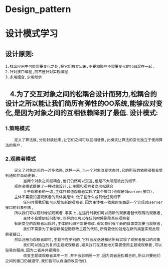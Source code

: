 # Design_pattern
设计模式学习
=================
设计原则:
----------------
    1.找出应用中可能需要变化之处,把它们独立出来,不要和那些不需要变化的代码混在一起.
    2.针对接口编程,而不是针对实现编程.
    3.多用组合,少用继承
    4.为了交互对象之间的松耦合设计而努力,松耦合的设计之所以能让我们简历有弹性的OO系统,能够应对变化,是因为对象之间的互相依赖降到了最低.
设计模式:
----------------
### 1.策略模式
        定义了算法族,分别封装起来,让它们之间可以互相替换,此模式让算法的变化独立于使用算法的客户.
### 2.观察者模式
        定义了对象之间的一对多依赖,这样一来,当一个对象改变状态时,它的所有的依赖者都会受到通知并自动更新.
            当两个对象之间松耦合,他们仍然可以交互,但是不太清楚彼此的细节.
        观察者模式提供了一种对象设计,让主题和观察者之间松耦合
            关于观察者的一切,主体只知道观察者实现了某个接口(也就是Observer接口).
        主体不需要知道观察者的具体类是谁,做了些什么或其他任何细节
            任何时候我们都可以增加新的观察者.因为主体唯一依赖的东西是一个实现Observer接口的对象列表,
        所以我们可以随时增加观察者.事实上,在运行时我们可以用新的观察者替代现有的观察者,
            主体不会受到任何影响.同样的也可以在任何时候删除某些观察者
        有新类型的观察者出现时,主体的代码不需要修改.假如我们有个新的具体类需要当观察者,
            我们不需要为了兼容新类型而修改主题的代码,所有要做的就是在新的类里实现此观察者接口,
        然后注册为观察者即可,主题不在乎别的,它只会发送通知给所有实现了观察者接口的对象
            我们可以独立的复用主题或观察者,如果我们在其他地方需要使用主题或观察者,可以轻易的服用,因为二者并非紧耦合.
            改变主题或观察者其中一方,并不会影响另一方,因为两者是松耦合的,所以只要他们之间的接口仍被遵守,我们皆可以自由的改变他们.

